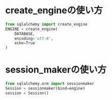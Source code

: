 # create_engineの使い方
```python
from sqlalchemy import create_engine
ENGINE = create_engine(
    DATABASE,
    encoding='utf-8',
    echo=True
)
```

# session_makerの使い方
```python
from sqlalchemy.orm import sessionmaker
Session = sessionmaker(bind=engine)
session = Session()
```
